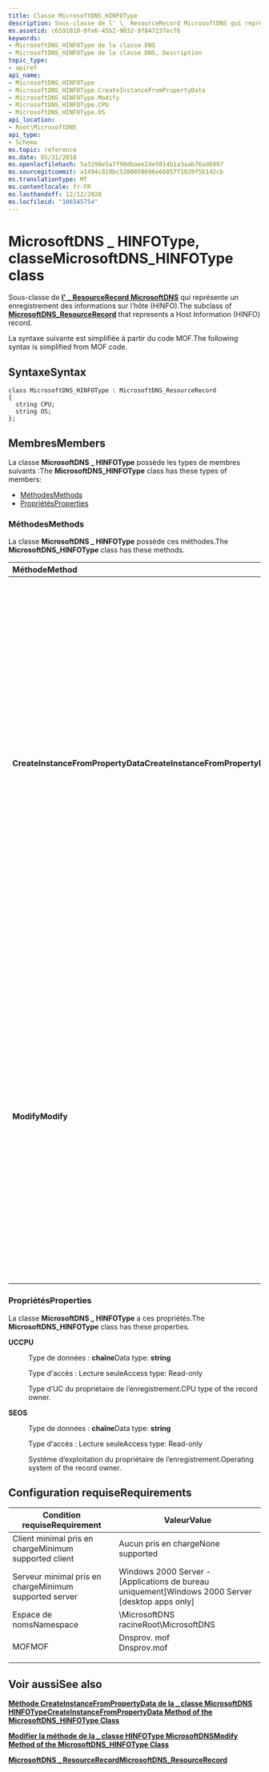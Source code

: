 ```yaml
---
title: Classe MicrosoftDNS_HINFOType
description: Sous-classe de l' \_ ResourceRecord MicrosoftDNS qui représente un enregistrement des informations sur l’hôte (HINFO).
ms.assetid: c6591010-0fe6-45b2-9032-9f847237ecf6
keywords:
- MicrosoftDNS_HINFOType de la classe DNS
- MicrosoftDNS_HINFOType de la classe DNS, Description
topic_type:
- apiref
api_name:
- MicrosoftDNS_HINFOType
- MicrosoftDNS_HINFOType.CreateInstanceFromPropertyData
- MicrosoftDNS_HINFOType.Modify
- MicrosoftDNS_HINFOType.CPU
- MicrosoftDNS_HINFOType.OS
api_location:
- Root\MicrosoftDNS
api_type:
- Schema
ms.topic: reference
ms.date: 05/31/2018
ms.openlocfilehash: 5a3298e5a7f90dbaee24e5014b1a3aab76ad6997
ms.sourcegitcommit: a1494c819bc5200050696e66057f1020f5b142cb
ms.translationtype: MT
ms.contentlocale: fr-FR
ms.lasthandoff: 12/12/2020
ms.locfileid: "106545754"
---
```

# <a name="microsoftdns_hinfotype-class"></a><span data-ttu-id="8fe6c-105">MicrosoftDNS \_ HINFOType, classe</span><span class="sxs-lookup"><span data-stu-id="8fe6c-105">MicrosoftDNS\_HINFOType class</span></span>

<span data-ttu-id="8fe6c-106">Sous-classe de [**l' \_ ResourceRecord MicrosoftDNS**](microsoftdns-resourcerecord.md) qui représente un enregistrement des informations sur l’hôte (HINFO).</span><span class="sxs-lookup"><span data-stu-id="8fe6c-106">The subclass of [**MicrosoftDNS\_ResourceRecord**](microsoftdns-resourcerecord.md) that represents a Host Information (HINFO) record.</span></span>

<span data-ttu-id="8fe6c-107">La syntaxe suivante est simplifiée à partir du code MOF.</span><span class="sxs-lookup"><span data-stu-id="8fe6c-107">The following syntax is simplified from MOF code.</span></span>

## <a name="syntax"></a><span data-ttu-id="8fe6c-108">Syntaxe</span><span class="sxs-lookup"><span data-stu-id="8fe6c-108">Syntax</span></span>

``` syntax
class MicrosoftDNS_HINFOType : MicrosoftDNS_ResourceRecord
{
  string CPU;
  string OS;
};
```

## <a name="members"></a><span data-ttu-id="8fe6c-109">Membres</span><span class="sxs-lookup"><span data-stu-id="8fe6c-109">Members</span></span>

<span data-ttu-id="8fe6c-110">La classe **MicrosoftDNS \_ HINFOType** possède les types de membres suivants :</span><span class="sxs-lookup"><span data-stu-id="8fe6c-110">The **MicrosoftDNS\_HINFOType** class has these types of members:</span></span>

-   [<span data-ttu-id="8fe6c-111">Méthodes</span><span class="sxs-lookup"><span data-stu-id="8fe6c-111">Methods</span></span>](#methods)
-   [<span data-ttu-id="8fe6c-112">Propriétés</span><span class="sxs-lookup"><span data-stu-id="8fe6c-112">Properties</span></span>](#properties)

### <a name="methods"></a><span data-ttu-id="8fe6c-113">Méthodes</span><span class="sxs-lookup"><span data-stu-id="8fe6c-113">Methods</span></span>

<span data-ttu-id="8fe6c-114">La classe **MicrosoftDNS \_ HINFOType** possède ces méthodes.</span><span class="sxs-lookup"><span data-stu-id="8fe6c-114">The **MicrosoftDNS\_HINFOType** class has these methods.</span></span>



| <span data-ttu-id="8fe6c-115">Méthode</span><span class="sxs-lookup"><span data-stu-id="8fe6c-115">Method</span></span>                             | <span data-ttu-id="8fe6c-116">Description</span><span class="sxs-lookup"><span data-stu-id="8fe6c-116">Description</span></span>                                                                                                                                                                                                                                                                                                                                                |
|:-----------------------------------|:-----------------------------------------------------------------------------------------------------------------------------------------------------------------------------------------------------------------------------------------------------------------------------------------------------------------------------------------------------------|
| <span data-ttu-id="8fe6c-117">**CreateInstanceFromPropertyData**</span><span class="sxs-lookup"><span data-stu-id="8fe6c-117">**CreateInstanceFromPropertyData**</span></span> | <span data-ttu-id="8fe6c-118">Instancie un HINFO de RR en fonction des données contenues dans les paramètres d’entrée de la méthode : le nom du serveur DNS, le nom du conteneur, le nom du propriétaire, la classe (valeur par défaut = IN), la valeur de la durée de vie et le processeur et les types de système d’exploitation de l’hôte.</span><span class="sxs-lookup"><span data-stu-id="8fe6c-118">Instantiates an HINFO of RR based on the data in the method's input parameters: the record's DNS Server Name, Container Name, Owner Name, class (default = IN), time-to-live value, and the host's CPU and operating system types.</span></span> <span data-ttu-id="8fe6c-119">Elle retourne une référence au nouvel objet sous la forme d’un paramètre de sortie.</span><span class="sxs-lookup"><span data-stu-id="8fe6c-119">It returns a reference to the new object as an output parameter.</span></span> <br/> <span data-ttu-id="8fe6c-120">Qualificateurs : implémentés, statiques</span><span class="sxs-lookup"><span data-stu-id="8fe6c-120">Qualifiers: Implemented, static</span></span><br/> |
| <span data-ttu-id="8fe6c-121">**Modify**</span><span class="sxs-lookup"><span data-stu-id="8fe6c-121">**Modify**</span></span>                         | <span data-ttu-id="8fe6c-122">Met à jour la durée de vie, le processeur et le système d’exploitation avec les valeurs spécifiées en tant que paramètres d’entrée de cette méthode.</span><span class="sxs-lookup"><span data-stu-id="8fe6c-122">Updates the TTL, CPU, and operating system to the values specified as the input parameters of this method.</span></span> <span data-ttu-id="8fe6c-123">Si une nouvelle valeur n’est pas spécifiée pour un paramètre, la valeur actuelle du paramètre n’est pas modifiée.</span><span class="sxs-lookup"><span data-stu-id="8fe6c-123">If a new value for a parameter is not specified, then the current value for the parameter is not changed.</span></span> <span data-ttu-id="8fe6c-124">La méthode retourne une référence à l’objet modifié sous la forme d’un paramètre de sortie.</span><span class="sxs-lookup"><span data-stu-id="8fe6c-124">The method returns a reference to the modified object as an output parameter.</span></span> <br/> <span data-ttu-id="8fe6c-125">Qualificateurs : implémentés</span><span class="sxs-lookup"><span data-stu-id="8fe6c-125">Qualifiers: Implemented</span></span><br/>          |



 

### <a name="properties"></a><span data-ttu-id="8fe6c-126">Propriétés</span><span class="sxs-lookup"><span data-stu-id="8fe6c-126">Properties</span></span>

<span data-ttu-id="8fe6c-127">La classe **MicrosoftDNS \_ HINFOType** a ces propriétés.</span><span class="sxs-lookup"><span data-stu-id="8fe6c-127">The **MicrosoftDNS\_HINFOType** class has these properties.</span></span>

<dl> <dt>

<span data-ttu-id="8fe6c-128">**UC**</span><span class="sxs-lookup"><span data-stu-id="8fe6c-128">**CPU**</span></span>
</dt> <dd> <dl> <dt>

<span data-ttu-id="8fe6c-129">Type de données : **chaîne**</span><span class="sxs-lookup"><span data-stu-id="8fe6c-129">Data type: **string**</span></span>
</dt> <dt>

<span data-ttu-id="8fe6c-130">Type d'accès : Lecture seule</span><span class="sxs-lookup"><span data-stu-id="8fe6c-130">Access type: Read-only</span></span>
</dt> </dl>

<span data-ttu-id="8fe6c-131">Type d’UC du propriétaire de l’enregistrement.</span><span class="sxs-lookup"><span data-stu-id="8fe6c-131">CPU type of the record owner.</span></span>

</dd> <dt>

<span data-ttu-id="8fe6c-132">**SE**</span><span class="sxs-lookup"><span data-stu-id="8fe6c-132">**OS**</span></span>
</dt> <dd> <dl> <dt>

<span data-ttu-id="8fe6c-133">Type de données : **chaîne**</span><span class="sxs-lookup"><span data-stu-id="8fe6c-133">Data type: **string**</span></span>
</dt> <dt>

<span data-ttu-id="8fe6c-134">Type d'accès : Lecture seule</span><span class="sxs-lookup"><span data-stu-id="8fe6c-134">Access type: Read-only</span></span>
</dt> </dl>

<span data-ttu-id="8fe6c-135">Système d’exploitation du propriétaire de l’enregistrement.</span><span class="sxs-lookup"><span data-stu-id="8fe6c-135">Operating system of the record owner.</span></span>

</dd> </dl>

## <a name="requirements"></a><span data-ttu-id="8fe6c-136">Configuration requise</span><span class="sxs-lookup"><span data-stu-id="8fe6c-136">Requirements</span></span>



| <span data-ttu-id="8fe6c-137">Condition requise</span><span class="sxs-lookup"><span data-stu-id="8fe6c-137">Requirement</span></span> | <span data-ttu-id="8fe6c-138">Valeur</span><span class="sxs-lookup"><span data-stu-id="8fe6c-138">Value</span></span> |
|-------------------------------------|----------------------------------------------------------------------------------------|
| <span data-ttu-id="8fe6c-139">Client minimal pris en charge</span><span class="sxs-lookup"><span data-stu-id="8fe6c-139">Minimum supported client</span></span><br/> | <span data-ttu-id="8fe6c-140">Aucun pris en charge</span><span class="sxs-lookup"><span data-stu-id="8fe6c-140">None supported</span></span><br/>                                                              |
| <span data-ttu-id="8fe6c-141">Serveur minimal pris en charge</span><span class="sxs-lookup"><span data-stu-id="8fe6c-141">Minimum supported server</span></span><br/> | <span data-ttu-id="8fe6c-142">Windows 2000 Server - \[Applications de bureau uniquement\]</span><span class="sxs-lookup"><span data-stu-id="8fe6c-142">Windows 2000 Server \[desktop apps only\]</span></span><br/>                                   |
| <span data-ttu-id="8fe6c-143">Espace de noms</span><span class="sxs-lookup"><span data-stu-id="8fe6c-143">Namespace</span></span><br/>                | <span data-ttu-id="8fe6c-144">\\MicrosoftDNS racine</span><span class="sxs-lookup"><span data-stu-id="8fe6c-144">Root\\MicrosoftDNS</span></span><br/>                                                          |
| <span data-ttu-id="8fe6c-145">MOF</span><span class="sxs-lookup"><span data-stu-id="8fe6c-145">MOF</span></span><br/>                      | <dl> <span data-ttu-id="8fe6c-146"><dt>Dnsprov. mof</dt></span><span class="sxs-lookup"><span data-stu-id="8fe6c-146"><dt>Dnsprov.mof</dt></span></span> </dl> |



## <a name="see-also"></a><span data-ttu-id="8fe6c-147">Voir aussi</span><span class="sxs-lookup"><span data-stu-id="8fe6c-147">See also</span></span>

<dl> <dt>

[<span data-ttu-id="8fe6c-148">**Méthode CreateInstanceFromPropertyData de la \_ classe MicrosoftDNS HINFOType**</span><span class="sxs-lookup"><span data-stu-id="8fe6c-148">**CreateInstanceFromPropertyData Method of the MicrosoftDNS\_HINFOType Class**</span></span>](microsoftdns-hinfotype-createinstancefrompropertydata.md)
</dt> <dt>

[<span data-ttu-id="8fe6c-149">**Modifier la méthode de la \_ classe HINFOType MicrosoftDNS**</span><span class="sxs-lookup"><span data-stu-id="8fe6c-149">**Modify Method of the MicrosoftDNS\_HINFOType Class**</span></span>](microsoftdns-hinfotype-modify.md)
</dt> <dt>

[<span data-ttu-id="8fe6c-150">**MicrosoftDNS \_ ResourceRecord**</span><span class="sxs-lookup"><span data-stu-id="8fe6c-150">**MicrosoftDNS\_ResourceRecord**</span></span>](microsoftdns-resourcerecord.md)
</dt> </dl>

 

 





